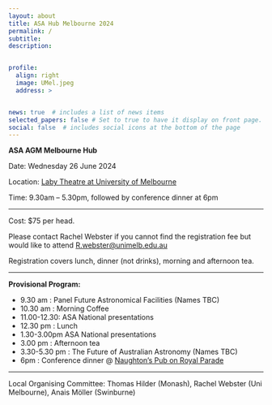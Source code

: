 ```yaml
---
layout: about
title: ASA Hub Melbourne 2024
permalink: /
subtitle: 
description: 


profile:
  align: right
  image: UMel.jpeg
  address: >


news: true  # includes a list of news items
selected_papers: false # Set to true to have it display on front page. includes a list of papers marked as "selected={true}"
social: false  # includes social icons at the bottom of the page
---
```


**ASA AGM Melbourne Hub**
<p>  Date:		Wednesday 26 June 2024 </p>
<p> Location:  <a href="https://maps.unimelb.edu.au/point?identifier=PAR%3B192%3B2%3BL108">Laby Theatre at University of Melbourne</a>  </p>
<p>Time: 		9.30am – 5.30pm, followed by conference dinner at 6pm </p>

_ _ _ _ _
<p> Cost:		$75 per head. </p>
<p> Please contact Rachel Webster if you cannot find the registration fee but would like to attend  <a href="mailto:R.webster@unimelb.edu.au">R.webster@unimelb.edu.au</a> </p>
<p> Registration covers lunch, dinner (not drinks), morning and afternoon tea.</p>

_ _ _ _ _
**Provisional Program:**

* 9.30 am :	Panel Future Astronomical Facilities (Names TBC)
* 10.30 am :	Morning Coffee
* 11.00-12.30:	ASA National presentations
* 12.30 pm :	Lunch
* 1.30-3.00pm	ASA National presentations
* 3.00 pm :	Afternoon tea
* 3.30-5.30 pm :	The Future of Australian Astronomy (Names TBC)
* 6pm	:	Conference dinner @ <a href="https://naughtonshotel.com.au/">Naughton’s Pub on Royal Parade </a>

_ _ _ _ _

<p> Local Organising Committee: Thomas Hilder (Monash), Rachel Webster (Uni Melbourne), Anais Möller (Swinburne) </p>